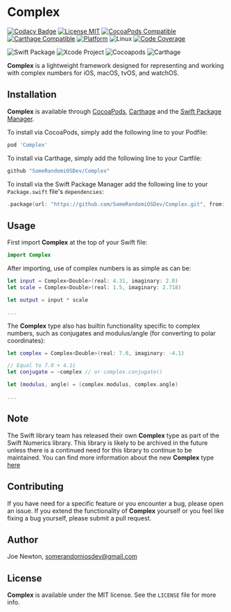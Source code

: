 Complex
========

[![Codacy Badge](https://api.codacy.com/project/badge/Grade/d30d31c29f17449481b97a04610ff5b9)](https://app.codacy.com/app/SomeRandomiOSDev/Complex?utm_source=github.com&utm_medium=referral&utm_content=SomeRandomiOSDev/Complex&utm_campaign=Badge_Grade_Dashboard)
[![License MIT](https://img.shields.io/cocoapods/l/Complex.svg)](https://cocoapods.org/pods/Complex)
[![CocoaPods Compatible](https://img.shields.io/cocoapods/v/Complex.svg)](https://cocoapods.org/pods/Complex) 
[![Carthage Compatible](https://img.shields.io/badge/Carthage-compatible-4BC51D.svg?style=flat)](https://github.com/Carthage/Carthage) 
[![Platform](https://img.shields.io/cocoapods/p/Complex.svg)](https://cocoapods.org/pods/Complex)
![Linux](https://img.shields.io/badge/platform-linux-lightgrey)
[![Code Coverage](https://codecov.io/gh/SomeRandomiOSDev/Complex/branch/master/graph/badge.svg)](https://codecov.io/gh/SomeRandomiOSDev/Complex)

![Swift Package](https://github.com/SomeRandomiOSDev/Complex/workflows/Swift%20Package/badge.svg)
![Xcode Project](https://github.com/SomeRandomiOSDev/Complex/workflows/Xcode%20Project/badge.svg)
![Cocoapods](https://github.com/SomeRandomiOSDev/Complex/workflows/Cocoapods/badge.svg)
![Carthage](https://github.com/SomeRandomiOSDev/Complex/workflows/Carthage/badge.svg)

**Complex** is a lightweight framework designed for representing and working with complex numbers for iOS, macOS, tvOS, and watchOS.

Installation
--------

**Complex** is available through [CocoaPods](https://cocoapods.org), [Carthage](https://github.com/Carthage/Carthage) and the [Swift Package Manager](https://swift.org/package-manager/). 

To install via CocoaPods, simply add the following line to your Podfile:

```ruby
pod 'Complex'
```

To install via Carthage, simply add the following line to your Cartfile:

```ruby
github "SomeRandomiOSDev/Complex"
```

To install via the Swift Package Manager add the following line to your `Package.swift` file's `dependencies`:

```swift
.package(url: "https://github.com/SomeRandomiOSDev/Complex.git", from: "1.0.0")
```

Usage
--------

First import **Complex** at the top of your Swift file:

```swift
import Complex
```

After importing, use of complex numbers is as simple as can be:

```swift
let input = Complex<Double>(real: 4.31, imaginary: 2.0)
let scale = Complex<Double>(real: 1.5, imaginary: 2.718)

let output = input * scale

...
```

The **Complex** type also has builtin functionality specific to complex numbers, such as conjugates and modulus/angle (for converting to polar coordinates):

```swift
let complex = Complex<Double>(real: 7.0, imaginary: -4.1)

// Equal to 7.0 + 4.1i
let conjugate = ~complex // or complex.conjugate()

let (modulus, angle) = (complex.modulus, complex.angle)

...
```

Note
--------

The Swift library team has released their own **Complex** type as part of the Swift Numerics library. This library is likely to be archived in the future unless there is a continued need for this library to continue to be maintained. You can find more information about the new **Complex** type [here](https://swift.org/blog/numerics/#complex-numbers)

Contributing
--------

If you have need for a specific feature or you encounter a bug, please open an issue. If you extend the functionality of **Complex** yourself or you feel like fixing a bug yourself, please submit a pull request.

Author
--------

Joe Newton, somerandomiosdev@gmail.com

License
--------

**Complex** is available under the MIT license. See the `LICENSE` file for more info.
